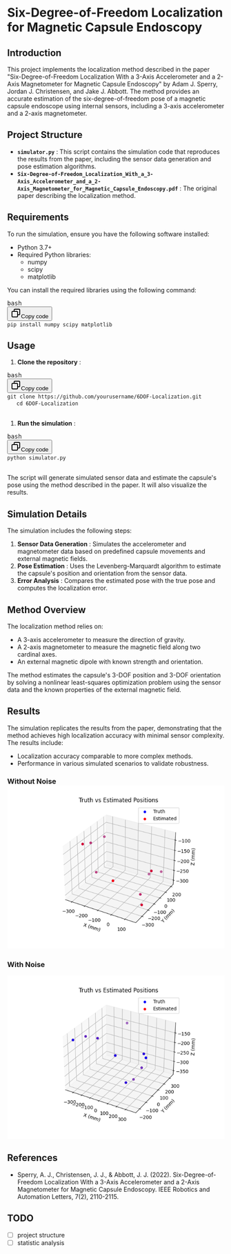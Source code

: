 # Six-Degree-of-Freedom Localization for Magnetic Capsule Endoscopy

## Introduction

This project implements the localization method described in the paper "Six-Degree-of-Freedom Localization With a 3-Axis Accelerometer and a 2-Axis Magnetometer for Magnetic Capsule Endoscopy" by Adam J. Sperry, Jordan J. Christensen, and Jake J. Abbott. The method provides an accurate estimation of the six-degree-of-freedom pose of a magnetic capsule endoscope using internal sensors, including a 3-axis accelerometer and a 2-axis magnetometer.

## Project Structure

* **`simulator.py`** : This script contains the simulation code that reproduces the results from the paper, including the sensor data generation and pose estimation algorithms.
* **`Six-Degree-of-Freedom_Localization_With_a_3-Axis_Accelerometer_and_a_2-Axis_Magnetometer_for_Magnetic_Capsule_Endoscopy.pdf`** : The original paper describing the localization method.

## Requirements

To run the simulation, ensure you have the following software installed:

* Python 3.7+
* Required Python libraries:
  * numpy
  * scipy
  * matplotlib

You can install the required libraries using the following command:

<pre><div class="dark bg-gray-950 rounded-md border-[0.5px] border-token-border-medium"><div class="flex items-center relative text-token-text-secondary bg-token-main-surface-secondary px-4 py-2 text-xs font-sans justify-between rounded-t-md"><span>bash</span><div class="flex items-center"><span class="" data-state="closed"><button class="flex gap-1 items-center"><svg xmlns="http://www.w3.org/2000/svg" width="24" height="24" fill="none" viewBox="0 0 24 24" class="icon-sm"><path fill="currentColor" fill-rule="evenodd" d="M7 5a3 3 0 0 1 3-3h9a3 3 0 0 1 3 3v9a3 3 0 0 1-3 3h-2v2a3 3 0 0 1-3 3H5a3 3 0 0 1-3-3v-9a3 3 0 0 1 3-3h2zm2 2h5a3 3 0 0 1 3 3v5h2a1 1 0 0 0 1-1V5a1 1 0 0 0-1-1h-9a1 1 0 0 0-1 1zM5 9a1 1 0 0 0-1 1v9a1 1 0 0 0 1 1h9a1 1 0 0 0 1-1v-9a1 1 0 0 0-1-1z" clip-rule="evenodd"></path></svg>Copy code</button></span></div></div><div class="overflow-y-auto p-4 text-left undefined" dir="ltr"><code class="!whitespace-pre hljs language-bash">pip install numpy scipy matplotlib
</code></div></div></pre>

## Usage

1. **Clone the repository** :

<pre><div class="dark bg-gray-950 rounded-md border-[0.5px] border-token-border-medium"><div class="flex items-center relative text-token-text-secondary bg-token-main-surface-secondary px-4 py-2 text-xs font-sans justify-between rounded-t-md"><span>bash</span><div class="flex items-center"><span class="" data-state="closed"><button class="flex gap-1 items-center"><svg xmlns="http://www.w3.org/2000/svg" width="24" height="24" fill="none" viewBox="0 0 24 24" class="icon-sm"><path fill="currentColor" fill-rule="evenodd" d="M7 5a3 3 0 0 1 3-3h9a3 3 0 0 1 3 3v9a3 3 0 0 1-3 3h-2v2a3 3 0 0 1-3 3H5a3 3 0 0 1-3-3v-9a3 3 0 0 1 3-3h2zm2 2h5a3 3 0 0 1 3 3v5h2a1 1 0 0 0 1-1V5a1 1 0 0 0-1-1h-9a1 1 0 0 0-1 1zM5 9a1 1 0 0 0-1 1v9a1 1 0 0 0 1 1h9a1 1 0 0 0 1-1v-9a1 1 0 0 0-1-1z" clip-rule="evenodd"></path></svg>Copy code</button></span></div></div><div class="overflow-y-auto p-4 text-left undefined" dir="ltr"><code class="!whitespace-pre hljs language-bash">git clone https://github.com/yourusername/6DOF-Localization.git
   cd 6DOF-Localization
   </code></div></div></pre>

1. **Run the simulation** :

<pre><div class="dark bg-gray-950 rounded-md border-[0.5px] border-token-border-medium"><div class="flex items-center relative text-token-text-secondary bg-token-main-surface-secondary px-4 py-2 text-xs font-sans justify-between rounded-t-md"><span>bash</span><div class="flex items-center"><span class="" data-state="closed"><button class="flex gap-1 items-center"><svg xmlns="http://www.w3.org/2000/svg" width="24" height="24" fill="none" viewBox="0 0 24 24" class="icon-sm"><path fill="currentColor" fill-rule="evenodd" d="M7 5a3 3 0 0 1 3-3h9a3 3 0 0 1 3 3v9a3 3 0 0 1-3 3h-2v2a3 3 0 0 1-3 3H5a3 3 0 0 1-3-3v-9a3 3 0 0 1 3-3h2zm2 2h5a3 3 0 0 1 3 3v5h2a1 1 0 0 0 1-1V5a1 1 0 0 0-1-1h-9a1 1 0 0 0-1 1zM5 9a1 1 0 0 0-1 1v9a1 1 0 0 0 1 1h9a1 1 0 0 0 1-1v-9a1 1 0 0 0-1-1z" clip-rule="evenodd"></path></svg>Copy code</button></span></div></div><div class="overflow-y-auto p-4 text-left undefined" dir="ltr"><code class="!whitespace-pre hljs language-bash">python simulator.py
   </code></div></div></pre>

   The script will generate simulated sensor data and estimate the capsule's pose using the method described in the paper. It will also visualize the results.

## Simulation Details

The simulation includes the following steps:

1. **Sensor Data Generation** : Simulates the accelerometer and magnetometer data based on predefined capsule movements and external magnetic fields.
2. **Pose Estimation** : Uses the Levenberg-Marquardt algorithm to estimate the capsule's position and orientation from the sensor data.
3. **Error Analysis** : Compares the estimated pose with the true pose and computes the localization error.

## Method Overview

The localization method relies on:

* A 3-axis accelerometer to measure the direction of gravity.
* A 2-axis magnetometer to measure the magnetic field along two cardinal axes.
* An external magnetic dipole with known strength and orientation.

The method estimates the capsule's 3-DOF position and 3-DOF orientation by solving a nonlinear least-squares optimization problem using the sensor data and the known properties of the external magnetic field.

## Results

The simulation replicates the results from the paper, demonstrating that the method achieves high localization accuracy with minimal sensor complexity. The results include:

* Localization accuracy comparable to more complex methods.
* Performance in various simulated scenarios to validate robustness.

### Without Noise![figure ](./figures/sim.png)

### With Noise

![with noise](./figures/sim_noise.png)

## References

* Sperry, A. J., Christensen, J. J., & Abbott, J. J. (2022). Six-Degree-of-Freedom Localization With a 3-Axis Accelerometer and a 2-Axis Magnetometer for Magnetic Capsule Endoscopy. IEEE Robotics and Automation Letters, 7(2), 2110-2115.

## TODO

* [ ] project structure
* [ ] statistic analysis
